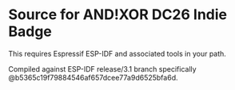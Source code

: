 # Source for AND!XOR DC26 Indie Badge #

This requires Espressif ESP-IDF and associated tools in your path.

Compiled against ESP-IDF release/3.1 branch specifically @b5365c19f79884546af657dcee77a9d6525bfa6d.
